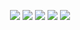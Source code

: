<p align="center">
<a href= "https://img.shields.io/github/repo-size/felipebacelo/Split-CSV?style=for-the-badge"><img src="https://img.shields.io/github/repo-size/felipebacelo/Split-CSV?style=for-the-badge"/></a>
<a href= "https://img.shields.io/github/languages/count/felipebacelo/Split-CSV?style=for-the-badge"><img src="https://img.shields.io/github/languages/count/felipebacelo/Split-CSV?style=for-the-badge"/></a>
<a href= "https://img.shields.io/github/forks/felipebacelo/Split-CSV?style=for-the-badge"><img src="https://img.shields.io/github/forks/felipebacelo/Split-CSV?style=for-the-badge"/></a>
<a href= "https://img.shields.io/bitbucket/pr-raw/felipebacelo/Split-CSV?style=for-the-badge"><img src="https://img.shields.io/bitbucket/pr-raw/felipebacelo/Split-CSV?style=for-the-badge"/></a>
<a href= "https://img.shields.io/bitbucket/issues/felipebacelo/Split-CSV?style=for-the-badge"><img src="https://img.shields.io/bitbucket/issues/felipebacelo/Split-CSV?style=for-the-badge"/></a>
</p>
